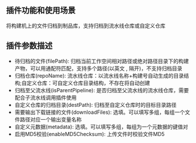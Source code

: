 ## 插件功能和使用场景
将构建机上的文件归档到制品库，支持归档到流水线仓库或自定义仓库

## 插件参数描述
- 待归档的文件(filePath): 归档当前工作空间相对路径或绝对路径目录下的构建产物，可以用通配符匹配，支持多个路径(以英文 , 隔开)，不支持归档目录
- 归档仓库(repoName): 流水线仓库：以流水线名称+构建号自动生成的目录结构;自定义仓库：可自定义仓库目录结构，不存在将自动创建
- 归档至父流水线(isParentPipeline): 是否归档至父流水线的流水线仓库，需要配合子流水线调用插件使用
- 自定义仓库的归档目录(destPath): 归档至自定义仓库时的目标目录路径
- 需要输出下载链接的文件(downloadFiles): 选填。可以填写多组，每组一个文件路径对应一个输出变量名称
- 自定义元数据(metadata): 选填。可以填写多组，每组为一个元数据的键值对
- 启用MD5校验(enableMD5Checksum): 上传文件时校验文件MD5
